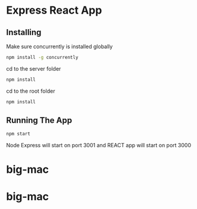 # Express React App

## Installing

Make sure concurrently is installed globally

```bash
npm install -g concurrently
```

cd to the server folder

```bash
npm install
```

cd to the root folder

```bash
npm install
```

## Running The App

```bash
npm start
```

Node Express will start on port 3001 and REACT app will start on port 3000
# big-mac
# big-mac
